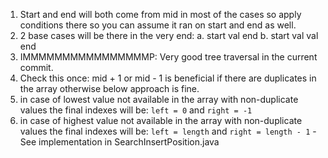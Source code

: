 1. Start and end will both come from mid in most of the cases so apply conditions there so you can assume it ran on start and end as well.
2. 2 base cases will be there in the very end:
    a. start val end
    b. start val val end
3. IMMMMMMMMMMMMMMMMP: Very good tree traversal in the current commit.
4. Check this once: mid + 1 or mid - 1 is beneficial if there are duplicates in the array otherwise below approach is fine.
4. in case of lowest value not available in the array with non-duplicate values the final indexes will be: ```left = 0``` and ```right = -1```
5. in case of highest value not available in the array with non-duplicate values the final indexes will be: ```left = length``` and ```right = length - 1``` - See implementation in SearchInsertPosition.java
